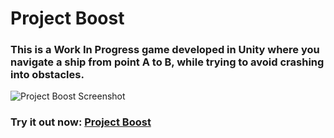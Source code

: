 # Project Boost
### This is a Work In Progress game developed in Unity where you navigate a ship from point A to B, while trying to avoid crashing into obstacles.

![Project Boost Screenshot](https://res.cloudinary.com/dfuxqmces/image/upload/v1548282522/projectboost.png)

### Try it out now: [Project Boost](https://nathanfonseca.org/projectboost)